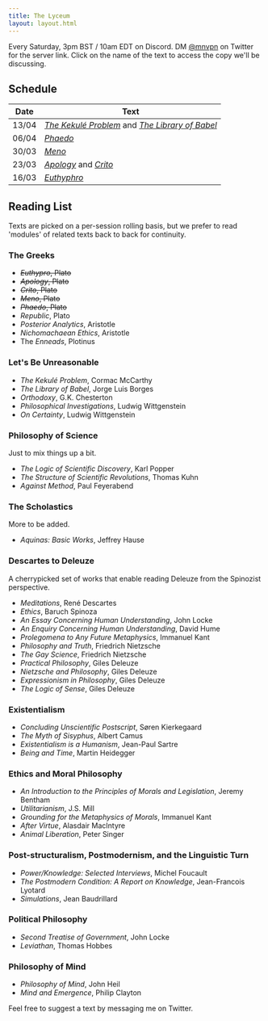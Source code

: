 ```yaml
---
title: The Lyceum
layout: layout.html
---
```

Every Saturday, 3pm BST / 10am EDT on Discord. DM [@mnvpn](https://x.com/mnvpn) on Twitter for the server link. Click on the name of the text to access the copy we'll be discussing.  

## Schedule
| Date  | Text                                                                                                                                                                                                                     |
| ----- | ------------------------------------------------------------------------------------------------------------------------------------------------------------------------------------------------------------------------ |
| 13/04 | [*The Kekulé Problem*](https://nautil.us/the-kekul-problem-236574/) and [*The Library of Babel*](https://sites.evergreen.edu/politicalshakespeares/wp-content/uploads/sites/226/2015/12/Borges-The-Library-of-Babel.pdf) |
| 06/04 | [*Phaedo*](https://classics.mit.edu/Plato/phaedo.html)                                                                                                                                                                   |
| 30/03 | [*Meno*](https://classics.mit.edu/Plato/meno.html)                                                                                                                                                                       |
| 23/03 | [*Apology*](https://classics.mit.edu/Plato/apology.html) and [*Crito*](https://classics.mit.edu/Plato/crito.html)                                                                                                        |
| 16/03 | [*Euthyphro*](https://classics.mit.edu/Plato/euthyfro.html)                                                                                                                                                              |

## Reading List
Texts are picked on a per-session rolling basis, but we prefer to read 'modules' of related texts back to back for continuity.

### The Greeks
- ~~*Euthypro*, Plato~~
- ~~*Apology*, Plato~~
- ~~*Crito*, Plato~~
- ~~*Meno*, Plato~~
- ~~*Phaedo*, Plato~~
- *Republic*, Plato
- *Posterior Analytics*, Aristotle
- *Nichomachaean Ethics*, Aristotle
- The *Enneads*, Plotinus

### Let's Be Unreasonable

- *The Kekulé Problem*, Cormac McCarthy
- *The Library of Babel*, Jorge Luis Borges
- *Orthodoxy*, G.K. Chesterton
- *Philosophical Investigations*, Ludwig Wittgenstein
- *On Certainty*, Ludwig Wittgenstein

### Philosophy of Science
Just to mix things up a bit.

- *The Logic of Scientific Discovery*, Karl Popper
- *The Structure of Scientific Revolutions*, Thomas Kuhn
- *Against Method*, Paul Feyerabend

### The Scholastics
More to be added.
- *Aquinas: Basic Works*, Jeffrey Hause

### Descartes to Deleuze
A cherrypicked set of works that enable reading Deleuze from the Spinozist perspective.

- *Meditations*, René Descartes
- *Ethics*, Baruch Spinoza
- *An Essay Concerning Human Understanding*, John Locke
- *An Enquiry Concerning Human Understanding*, David Hume
- *Prolegomena to Any Future Metaphysics*, Immanuel Kant
- *Philosophy and Truth*, Friedrich Nietzsche
- *The Gay Science*, Friedrich Nietzsche
- *Practical Philosophy*, Giles Deleuze
- *Nietzsche and Philosophy*, Giles Deleuze
- *Expressionism in Philosophy*, Giles Deleuze
- *The Logic of Sense*, Giles Deleuze

### Existentialism
- *Concluding Unscientific Postscript*, Søren Kierkegaard
- *The Myth of Sisyphus*, Albert Camus
- *Existentialism is a Humanism*, Jean-Paul Sartre
- *Being and Time*, Martin Heidegger

### Ethics and Moral Philosophy
- *An Introduction to the Principles of Morals and Legislation*, Jeremy Bentham
- *Utilitarianism*, J.S. Mill
- *Grounding for the Metaphysics of Morals*, Immanuel Kant
- *After Virtue*, Alasdair MacIntyre
- *Animal Liberation*, Peter Singer

### Post-structuralism, Postmodernism, and the Linguistic Turn
- *Power/Knowledge: Selected Interviews*, Michel Foucault
- *The Postmodern Condition: A Report on Knowledge*, Jean-Francois Lyotard
- *Simulations*, Jean Baudrillard

### Political Philosophy
- *Second Treatise of Government*, John Locke
- *Leviathan*, Thomas Hobbes

### Philosophy of Mind
- *Philosophy of Mind*, John Heil
- *Mind and Emergence*, Philip Clayton

Feel free to suggest a text by messaging me on Twitter.